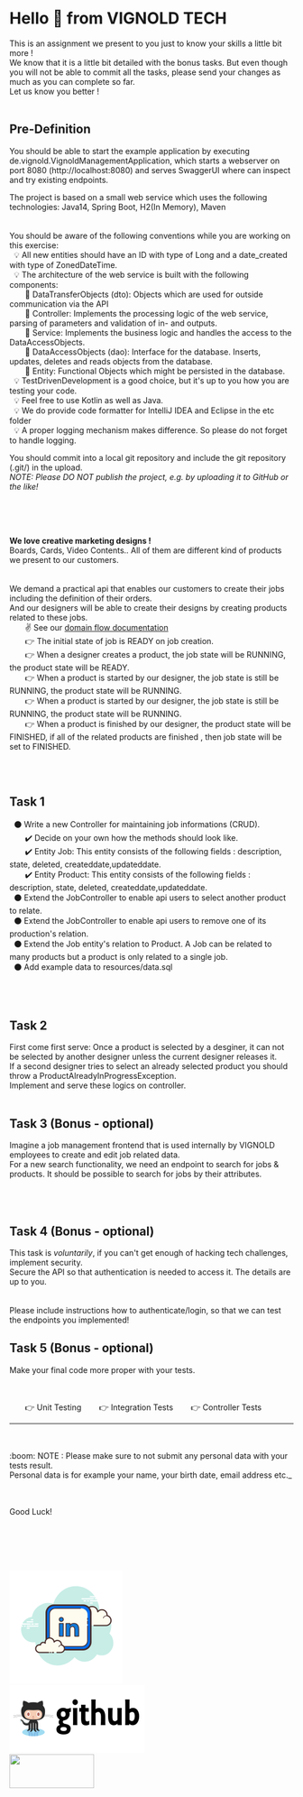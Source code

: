# Hello 👋 from VIGNOLD TECH

This is an assignment we present to you just to know your skills a little bit more ! <br/>
We know that it is a little bit detailed with the bonus tasks. But even though you will not be able to commit all the tasks, please send your changes as much as you can complete so far. <br/>
Let us know you better !
<br/><br/>


## Pre-Definition

You should be able to start the example application by executing de.vignold.VignoldManagementApplication, which starts a webserver on port 8080 (http://localhost:8080) and serves SwaggerUI where can inspect and try existing endpoints.<br/>

The project is based on a small web service which uses the following technologies: Java14, Spring Boot, H2(In Memory), Maven<br/>
<br/><br/>
You should be aware of the following conventions while you are working on this exercise:<br/>
&nbsp; :bulb: All new entities should have an ID with type of Long and a date_created with type of ZonedDateTime.<br/>
&nbsp; :bulb: The architecture of the web service is built with the following components:<br/>
&nbsp;&nbsp;&nbsp;&nbsp;&nbsp;&nbsp; :100: DataTransferObjects (dto): Objects which are used for outside communication via the API<br/>
&nbsp;&nbsp;&nbsp;&nbsp;&nbsp;&nbsp; :100: Controller: Implements the processing logic of the web service, parsing of parameters and validation of in- and outputs.<br/>
&nbsp;&nbsp;&nbsp;&nbsp;&nbsp;&nbsp; :100: Service: Implements the business logic and handles the access to the DataAccessObjects.<br/>
&nbsp;&nbsp;&nbsp;&nbsp;&nbsp;&nbsp; :100: DataAccessObjects (dao): Interface for the database. Inserts, updates, deletes and reads objects from the database.<br/>
&nbsp;&nbsp;&nbsp;&nbsp;&nbsp;&nbsp; :100: Entity: Functional Objects which might be persisted in the database.<br/>
&nbsp; :bulb: TestDrivenDevelopment is a good choice, but it's up to you how you are testing your code.<br/>
&nbsp; :bulb: Feel free to use Kotlin as well as Java. <br/>
&nbsp; :bulb: We do provide code formatter for IntelliJ IDEA and Eclipse in the etc folder<br/>
&nbsp; :bulb: A proper logging mechanism makes difference. So please do not forget to handle logging.<br/>

You should commit into a local git repository and include the git repository (.git/) in the upload. <br/>
_NOTE: Please DO NOT publish the project, e.g. by uploading it to GitHub or the like!_


<br/><br/>


<br/><b>We love creative marketing designs ! </b><br/>
Boards, Cards, Video Contents.. All of them are different kind of products we present to our customers.<br/>
<br/><br/>
We demand a practical api that enables our customers to create their jobs including the definition of their orders. <br/>
And our designers will be able to create their designs by creating products related to these jobs.<br/>
&nbsp;&nbsp;&nbsp;&nbsp;&nbsp;&nbsp; :v: See our <a href="./etc/content/domain-flow.png">domain flow documentation</a>
<br/>
&nbsp;&nbsp;&nbsp;&nbsp;&nbsp;&nbsp; :point_right: The initial state of job is READY on job creation.<br/>
&nbsp;&nbsp;&nbsp;&nbsp;&nbsp;&nbsp; :point_right: When a designer creates a product, the job state will be RUNNING, the product state will be READY.<br/>
&nbsp;&nbsp;&nbsp;&nbsp;&nbsp;&nbsp; :point_right: When a product is started by our designer, the job state is still be RUNNING, the product state will be RUNNING.<br/>
&nbsp;&nbsp;&nbsp;&nbsp;&nbsp;&nbsp; :point_right: When a product is started by our designer, the job state is still be RUNNING, the product state will be RUNNING.<br/>
&nbsp;&nbsp;&nbsp;&nbsp;&nbsp;&nbsp; :point_right: When a product is finished by our designer, the product state will be FINISHED, if all of the related products are finished , then job state will be set to FINISHED.<br/>

<br/><br/>


## Task 1
&nbsp; :black_circle: Write a new Controller for maintaining job informations (CRUD).<br/>
&nbsp;&nbsp;&nbsp;&nbsp;&nbsp;&nbsp; :heavy_check_mark: Decide on your own how the methods should look like.<br/>
&nbsp;&nbsp;&nbsp;&nbsp;&nbsp;&nbsp; :heavy_check_mark: Entity Job: This entity consists of the following fields : description, state, deleted, createddate,updateddate.<br/>
&nbsp;&nbsp;&nbsp;&nbsp;&nbsp;&nbsp; :heavy_check_mark: Entity Product: This entity consists of the following fields : description, state, deleted, createddate,updateddate.<br/>
&nbsp; :black_circle: Extend the JobController to enable api users to select another product to relate.<br/>
&nbsp; :black_circle:  Extend the JobController to enable api users to remove one of its production's relation.<br/>
&nbsp; :black_circle: Extend the Job entity's relation to Product. A Job can be related to many products but a product is only related to a single job.<br/>
&nbsp; :black_circle: Add example data to resources/data.sql<br/>

<br/><br/>

## Task 2
First come first serve: Once a product is selected by a desginer, it can not be selected by another designer unless the current designer releases it. <br/>
If a second designer tries to select an already selected product you should throw a ProductAlreadyInProgressException.<br/>
Implement and serve these logics on controller.
<br/><br/>


## Task 3 (Bonus - optional)
Imagine a job management frontend that is used internally by VIGNOLD employees to create and edit job related data. <br/>
For a new search functionality, we need an endpoint to search for jobs & products. It should be possible to search for jobs by their attributes.<br/><br/>
<br/><br/>


## Task 4 (Bonus - optional)
This task is _voluntarily_, if you can't get enough of hacking tech challenges, implement security.<br/>
Secure the API so that authentication is needed to access it. The details are up to you.<br/>
<br/><br/>
Please include instructions how to authenticate/login, so that we can test the endpoints you implemented!<br/>


## Task 5 (Bonus - optional)
Make your final code more proper with your tests.
<br/><br/><br/>

&nbsp;&nbsp;&nbsp;&nbsp;&nbsp;&nbsp; :point_right: Unit Testing
&nbsp;&nbsp;&nbsp;&nbsp;&nbsp;&nbsp; :point_right: Integration Tests
&nbsp;&nbsp;&nbsp;&nbsp;&nbsp;&nbsp; :point_right: Controller Tests 


<hr/> 
<br/><br/>
:boom: NOTE : Please make sure to not submit any personal data with your tests result. <br/>
Personal data is for example your name, your birth date, email address etc._



<br/><br/>
Good Luck!



<br/><br/><br/><br/>

<div>
<div>
<a href="https://www.linkedin.com/company/vignold/">
  <img src="./etc/content/icon-linkedin.svg"/></a>
</div>
<div>
<a href="https://github.com/vignoldtech">
  <img src="./etc/content/icon-git.svg"/></a>
</div>
<div>
<a href="https://vignold-tech.de/">
  <img src="https://vignold-group.com/wp-content/uploads/2021/07/V_MARKETING_Logo_07_05_Zeichenfla%CC%88che-1.png" width="150" height="60"/></a>
</div>
</div>

